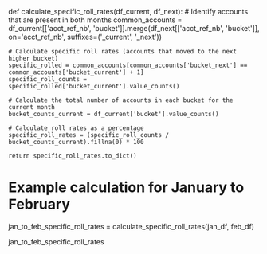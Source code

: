 def calculate_specific_roll_rates(df_current, df_next):
    # Identify accounts that are present in both months
    common_accounts = df_current[['acct_ref_nb', 'bucket']].merge(df_next[['acct_ref_nb', 'bucket']], on='acct_ref_nb', suffixes=('_current', '_next'))

    # Calculate specific roll rates (accounts that moved to the next higher bucket)
    specific_rolled = common_accounts[common_accounts['bucket_next'] == common_accounts['bucket_current'] + 1]
    specific_roll_counts = specific_rolled['bucket_current'].value_counts()

    # Calculate the total number of accounts in each bucket for the current month
    bucket_counts_current = df_current['bucket'].value_counts()

    # Calculate roll rates as a percentage
    specific_roll_rates = (specific_roll_counts / bucket_counts_current).fillna(0) * 100

    return specific_roll_rates.to_dict()

# Example calculation for January to February
jan_to_feb_specific_roll_rates = calculate_specific_roll_rates(jan_df, feb_df)

jan_to_feb_specific_roll_rates


